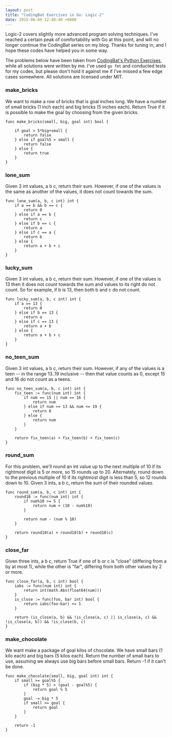 ```yaml
---
layout: post
title: "CodingBat Exercises in Go: Logic-2"
date: 2015-06-09 12:40:40 +0800
--- 
```

Logic-2 covers slightly more advanced program solving techniques. I've reached a certain peak of comfortability with Go at this point, and will no longer continue the CodingBat series on my blog. Thanks for tuning in, and I hope these codes have helped you in some way.

The problems below have been taken from [CodingBat's Python Exercises](http://codingbat.com/python), while all solutions were written by me. I've used `go fmt` and conducted tests for my codes, but please don't hold it against me if I've missed a few edge cases somewhere. All solutions are licensed under MIT.

### make_bricks ###
We want to make a row of bricks that is goal inches long. We have a number of small bricks (1 inch each) and big bricks (5 inches each). Return True if it is possible to make the goal by choosing from the given bricks.

```
func make_bricks(small, big, goal int) bool {

    if goal > 5*big+small {
        return false
    } else if goal%5 > small {
        return false
    } else {
        return true
    }
}
```

### lone_sum ###
Given 3 int values, a b c, return their sum. However, if one of the values is the same as another of the values, it does not count towards the sum.

```
func lone_sum(a, b, c int) int {
    if a == b && b == c {
        return 0
    } else if a == b {
        return c
    } else if b == c {
        return a
    } else if c == a {
        return b
    } else {
        return a + b + c
    }
}
```

### lucky_sum ###
Given 3 int values, a b c, return their sum. However, if one of the values is 13 then it does not count towards the sum and values to its right do not count. So for example, if b is 13, then both b and c do not count.

```
func lucky_sum(a, b, c int) int {
    if a == 13 {
        return 0
    } else if b == 13 {
        return a
    } else if c == 13 {
        return a + b
    } else {
        return a + b + c
    }
}
```

<h3> no_teen_sum </h3>
Given 3 int values, a b c, return their sum. However, if any of the values is a teen -- in the range 13..19 inclusive -- then that value counts as 0, except 15 and 16 do not count as a teens.

```
func no_teen_sum(a, b, c int) int {
    fix_teen := func(num int) int {
        if num == 15 || num == 16 {
            return num
        } else if num >= 13 && num <= 19 {
            return 0
        } else {
            return num
        }
    }

    return fix_teen(a) + fix_teen(b) + fix_teen(c)
}
```

### round_sum ###
For this problem, we'll round an int value up to the next multiple of 10 if its rightmost digit is 5 or more, so 15 rounds up to 20. Alternately, round down to the previous multiple of 10 if its rightmost digit is less than 5, so 12 rounds down to 10. Given 3 ints, a b c, return the sum of their rounded values.

```
func round_sum(a, b, c int) int {
    round10 := func(num int) int {
        if num%10 >= 5 {
            return num + (10 - num%10)
        }

        return num - (num % 10)
    }

    return round10(a) + round10(b) + round10(c)
}
```

### close_far ###
Given three ints, a b c, return True if one of b or c is "close" (differing from a by at most 1), while the other is "far", differing from both other values by 2 or more.

```
func close_far(a, b, c int) bool {
    iabs := func(num int) int {
        return int(math.Abs(float64(num)))
    }
    is_close := func(foo, bar int) bool {
        return iabs(foo-bar) <= 1
    }

    return (is_close(a, b) && !is_close(a, c) || is_close(a, c) && !is_close(a, b)) && !is_close(b, c)
}
```

### make_chocolate ###
We want make a package of goal kilos of chocolate. We have small bars (1 kilo each) and big bars (5 kilos each). Return the number of small bars to use, assuming we always use big bars before small bars. Return -1 if it can't be done.

```
func make_chocolate(small, big, goal int) int {
    if small >= goal%5 {
        if (big * 5) > (goal - goal%5) {
            return goal % 5
        }
        goal -= big * 5
        if small >= goal {
            return goal
        }
    }

    return -1
}
```

